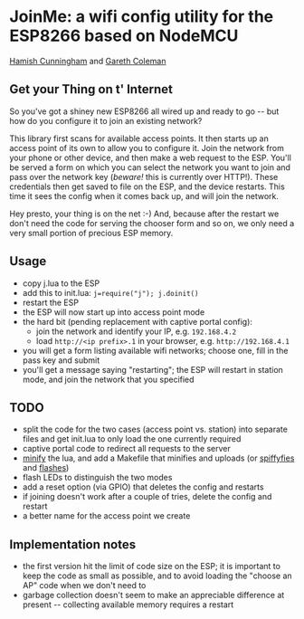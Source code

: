 JoinMe: a wifi config utility for the ESP8266 based on NodeMCU
===

[Hamish Cunningham](https://hamish.gate.ac.uk/) and [Gareth
Coleman](http://l0l.org.uk/)

## Get your Thing on t' Internet
So you've got a shiney new ESP8266 all wired up and ready to go -- but how do
you configure it to join an existing network?

This library first scans for available access points. It then starts up an
access point of its own to allow you to configure it. Join the network from
your phone or other device, and then make a web request to the ESP. You'll be
served a form on which you can select the network you want to join and pass
over the network key (*beware!* this is currently over HTTP!). These
credentials then get saved to file on the ESP, and the device restarts. This
time it sees the config when it comes back up, and will join the network.

Hey presto, your thing is on the net :-) And, because after the restart we
don't need the code for serving the chooser form and so on, we only need a
very small portion of precious ESP memory.

## Usage
- copy j.lua to the ESP
- add this to init.lua: `j=require("j"); j.doinit()`
- restart the ESP
- the ESP will now start up into access point mode
- the hard bit (pending replacement with captive portal config):
  - join the network and identify your IP, e.g. `192.168.4.2`
  - load `http://<ip prefix>.1` in your browser, e.g. `http://192.168.4.1`
- you will get a form listing available wifi networks; choose one, fill in the
  pass key and submit
- you'll get a message saying "restarting"; the ESP will restart in station
  mode, and join the network that you specified

## TODO
- split the code for the two cases (access point vs. station) into separate
  files and get init.lua to only load the one currently required
- captive portal code to redirect all requests to the server
- [minify](https://github.com/stravant/LuaMinify) the lua, and add a Makefile
  that minifies and uploads (or [spiffyfies](https://github.com/xlfe/spiffy)
  and [flashes](https://github.com/themadinventor/esptool))
- flash LEDs to distinguish the two modes
- add a reset option (via GPIO) that deletes the config and restarts
- if joining doesn't work after a couple of tries, delete the config and
  restart
- a better name for the access point we create

## Implementation notes
- the first version hit the limit of code size on the ESP; it is important to
  keep the code as small as possible, and to avoid loading the "choose an AP"
  code when we don't need to
- garbage collection doesn't seem to make an appreciable difference at present
  -- collecting available memory requires a restart

